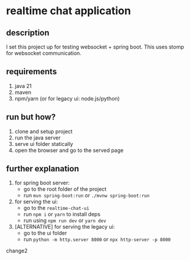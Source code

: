 # realtime chat application
## description
I set this project up for testing websocket + spring boot. This uses stomp for websocket communication.

## requirements
1. java 21
2. maven
3. npm/yarn (or for legacy ui: node.js/python)

## run but how?
1. clone and setup project
2. run the java server
3. serve ui folder statically
4. open the browser and go to the served page

## further explanation
1. for spring boot server:
   - go to the root folder of the project
   - run `mvn spring-boot:run` or `./mvnw spring-boot:run`
2. for serving the ui:
   - go to the `realtime-chat-ui`
   - run `npm i` or `yarn` to install deps
   - run using `npm run dev` or `yarn dev`
3. [ALTERNATIVE] for serving the legacy ui:
   - go to the ui folder
   - run `python -m http.server 8000` or `npx http-server -p 8000`

change2
